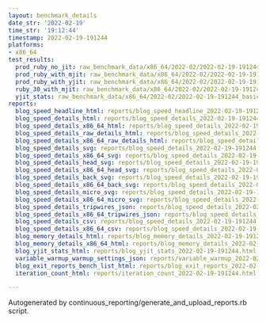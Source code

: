 ```yaml
---
layout: benchmark_details
date_str: '2022-02-19'
time_str: '19:12:44'
timestamp: 2022-02-19-191244
platforms:
- x86_64
test_results:
  prod_ruby_no_jit: raw_benchmark_data/x86_64/2022-02/2022-02-19-191244_basic_benchmark_prod_ruby_no_jit.json
  prod_ruby_with_mjit: raw_benchmark_data/x86_64/2022-02/2022-02-19-191244_basic_benchmark_prod_ruby_with_mjit.json
  prod_ruby_with_yjit: raw_benchmark_data/x86_64/2022-02/2022-02-19-191244_basic_benchmark_prod_ruby_with_yjit.json
  ruby_30_with_mjit: raw_benchmark_data/x86_64/2022-02/2022-02-19-191244_basic_benchmark_ruby_30_with_mjit.json
  yjit_stats: raw_benchmark_data/x86_64/2022-02/2022-02-19-191244_basic_benchmark_yjit_stats.json
reports:
  blog_speed_headline_html: reports/blog_speed_headline_2022-02-19-191244.html
  blog_speed_details_html: reports/blog_speed_details_2022-02-19-191244.html
  blog_speed_details_x86_64_html: reports/blog_speed_details_2022-02-19-191244.x86_64.html
  blog_speed_details_raw_details_html: reports/blog_speed_details_2022-02-19-191244.raw_details.html
  blog_speed_details_x86_64_raw_details_html: reports/blog_speed_details_2022-02-19-191244.x86_64.raw_details.html
  blog_speed_details_svg: reports/blog_speed_details_2022-02-19-191244.svg
  blog_speed_details_x86_64_svg: reports/blog_speed_details_2022-02-19-191244.x86_64.svg
  blog_speed_details_head_svg: reports/blog_speed_details_2022-02-19-191244.head.svg
  blog_speed_details_x86_64_head_svg: reports/blog_speed_details_2022-02-19-191244.x86_64.head.svg
  blog_speed_details_back_svg: reports/blog_speed_details_2022-02-19-191244.back.svg
  blog_speed_details_x86_64_back_svg: reports/blog_speed_details_2022-02-19-191244.x86_64.back.svg
  blog_speed_details_micro_svg: reports/blog_speed_details_2022-02-19-191244.micro.svg
  blog_speed_details_x86_64_micro_svg: reports/blog_speed_details_2022-02-19-191244.x86_64.micro.svg
  blog_speed_details_tripwires_json: reports/blog_speed_details_2022-02-19-191244.tripwires.json
  blog_speed_details_x86_64_tripwires_json: reports/blog_speed_details_2022-02-19-191244.x86_64.tripwires.json
  blog_speed_details_csv: reports/blog_speed_details_2022-02-19-191244.csv
  blog_speed_details_x86_64_csv: reports/blog_speed_details_2022-02-19-191244.x86_64.csv
  blog_memory_details_html: reports/blog_memory_details_2022-02-19-191244.html
  blog_memory_details_x86_64_html: reports/blog_memory_details_2022-02-19-191244.x86_64.html
  blog_yjit_stats_html: reports/blog_yjit_stats_2022-02-19-191244.html
  variable_warmup_warmup_settings_json: reports/variable_warmup_2022-02-19-191244.warmup_settings.json
  blog_exit_reports_bench_list_html: reports/blog_exit_reports_2022-02-19-191244.bench_list.html
  iteration_count_html: reports/iteration_count_2022-02-19-191244.html

---
```

Autogenerated by continuous_reporting/generate_and_upload_reports.rb script.
